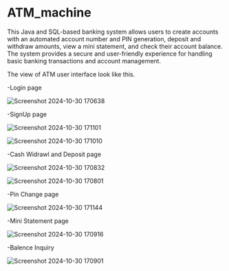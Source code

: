 # ATM_machine

This Java and SQL-based banking system allows users to create accounts with an automated account
number and PIN generation, deposit and withdraw amounts, view a mini statement, and check their
account balance. The system provides a secure and user-friendly experience for handling basic
banking transactions and account management.

The view of ATM user interface look like this.

-Login page

![Screenshot 2024-10-30 170638](https://github.com/user-attachments/assets/dd1a592c-061c-438c-b5a8-82f5d2a3bf2f)

-SignUp page

![Screenshot 2024-10-30 171101](https://github.com/user-attachments/assets/ff6410d7-9f6b-422d-a02d-688249c8d76f)

![Screenshot 2024-10-30 171010](https://github.com/user-attachments/assets/2fd80096-adaf-4f83-85b2-04ad309956fa)

-Cash Widrawl and Deposit page

![Screenshot 2024-10-30 170832](https://github.com/user-attachments/assets/dc537b5b-355d-4b5d-ae25-54b91f1962ab)

![Screenshot 2024-10-30 170801](https://github.com/user-attachments/assets/10d5ea97-f036-4e44-a494-ef8a8d4d2a7a)

-Pin Change page

![Screenshot 2024-10-30 171144](https://github.com/user-attachments/assets/6c17d680-61aa-4f5c-a9aa-1da8392f7439)

-Mini Statement page

![Screenshot 2024-10-30 170916](https://github.com/user-attachments/assets/019ef1ab-2e84-4fd3-8c58-2ca591b9cb66)

-Balence Inquiry

![Screenshot 2024-10-30 170901](https://github.com/user-attachments/assets/d27beea8-1b45-441b-a7f3-9c8c334b7dd2)




